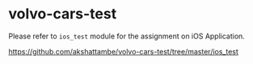 # volvo-cars-test

Please refer to `ios_test` module for the assignment on iOS Application.

https://github.com/akshattambe/volvo-cars-test/tree/master/ios_test
